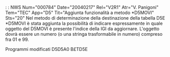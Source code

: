 :  : NWS Num="000784" Date="20040217" Rel="V2R1" Atr="V. Panigoni" Tem="TEC" App="D5" Tit="Aggiunta funzionalità a metodo *D5MOVI" Sts="20"
Nel metodo di determinazione della destinazione della tabella D5E *D5MOVI è stata aggiunta la possibilità di indicare espressamente in quale oggetto del D5MOVI è presente l'indice della IGI da
aggiornare. L'oggetto dovrà essere un numero (o una stringa trasformabile in numero) compreso fra 01 e 99.

Programmi modificati
D5D5A0
B£TD5E
